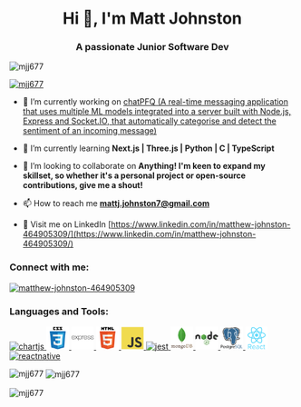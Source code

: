 <h1 align="center">Hi 👋, I'm Matt Johnston</h1>
<h3 align="center">A passionate Junior Software Dev</h3>

<p align="left"> <img src="https://komarev.com/ghpvc/?username=mjj677&label=Profile%20views&color=0e75b6&style=flat" alt="mjj677" /> </p>

<p align="left"> <a href="https://github.com/ryo-ma/github-profile-trophy"><img src="https://github-profile-trophy.vercel.app/?username=mjj677" alt="mjj677" /></a> </p>

- 🔭 I’m currently working on [chatPFQ (A real-time messaging application that uses multiple ML models integrated into a server built with Node.js, Express and Socket.IO, that automatically categorise and detect the sentiment of an incoming message)](https://github.com/mjj677/chat-pfq-server)

- 🌱 I’m currently learning **Next.js | Three.js | Python | C | TypeScript**

- 👯 I’m looking to collaborate on **Anything! I'm keen to expand my skillset, so whether it's a personal project or open-source contributions, give me a shout!**

- 📫 How to reach me **mattj.johnston7@gmail.com**

- 📄 Visit me on LinkedIn [https://www.linkedin.com/in/matthew-johnston-464905309/](https://www.linkedin.com/in/matthew-johnston-464905309/)

<h3 align="left">Connect with me:</h3>
<p align="left">
<a href="https://linkedin.com/in/matthew-johnston-464905309" target="blank"><img align="center" src="https://raw.githubusercontent.com/rahuldkjain/github-profile-readme-generator/master/src/images/icons/Social/linked-in-alt.svg" alt="matthew-johnston-464905309" height="30" width="40" /></a>
</p>

<h3 align="left">Languages and Tools:</h3>
<p align="left"> <a href="https://www.chartjs.org" target="_blank" rel="noreferrer"> <img src="https://www.chartjs.org/media/logo-title.svg" alt="chartjs" width="40" height="40"/> </a> <a href="https://www.w3schools.com/css/" target="_blank" rel="noreferrer"> <img src="https://raw.githubusercontent.com/devicons/devicon/master/icons/css3/css3-original-wordmark.svg" alt="css3" width="40" height="40"/> </a> <a href="https://expressjs.com" target="_blank" rel="noreferrer"> <img src="https://raw.githubusercontent.com/devicons/devicon/master/icons/express/express-original-wordmark.svg" alt="express" width="40" height="40"/> </a> <a href="https://www.w3.org/html/" target="_blank" rel="noreferrer"> <img src="https://raw.githubusercontent.com/devicons/devicon/master/icons/html5/html5-original-wordmark.svg" alt="html5" width="40" height="40"/> </a> <a href="https://developer.mozilla.org/en-US/docs/Web/JavaScript" target="_blank" rel="noreferrer"> <img src="https://raw.githubusercontent.com/devicons/devicon/master/icons/javascript/javascript-original.svg" alt="javascript" width="40" height="40"/> </a> <a href="https://jestjs.io" target="_blank" rel="noreferrer"> <img src="https://www.vectorlogo.zone/logos/jestjsio/jestjsio-icon.svg" alt="jest" width="40" height="40"/> </a> <a href="https://www.mongodb.com/" target="_blank" rel="noreferrer"> <img src="https://raw.githubusercontent.com/devicons/devicon/master/icons/mongodb/mongodb-original-wordmark.svg" alt="mongodb" width="40" height="40"/> </a> <a href="https://nodejs.org" target="_blank" rel="noreferrer"> <img src="https://raw.githubusercontent.com/devicons/devicon/master/icons/nodejs/nodejs-original-wordmark.svg" alt="nodejs" width="40" height="40"/> </a> <a href="https://www.postgresql.org" target="_blank" rel="noreferrer"> <img src="https://raw.githubusercontent.com/devicons/devicon/master/icons/postgresql/postgresql-original-wordmark.svg" alt="postgresql" width="40" height="40"/> </a> <a href="https://reactjs.org/" target="_blank" rel="noreferrer"> <img src="https://raw.githubusercontent.com/devicons/devicon/master/icons/react/react-original-wordmark.svg" alt="react" width="40" height="40"/> </a> <a href="https://reactnative.dev/" target="_blank" rel="noreferrer"> <img src="https://reactnative.dev/img/header_logo.svg" alt="reactnative" width="40" height="40"/> </a> </p>

<p><img align="left" src="https://github-readme-stats.vercel.app/api/top-langs?username=mjj677&show_icons=true&theme=dracula&locale=en&layout=compact" alt="mjj677" /></p>

<p>&nbsp;<img align="center" src="https://github-readme-stats.vercel.app/api?username=mjj677&show_icons=true&theme=dracula&hide_border=true&locale=en" alt="mjj677" /></p>

<p><img align="center" src="https://github-readme-streak-stats.herokuapp.com/?user=mjj677&theme=dark" alt="mjj677" /></p>

